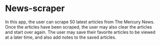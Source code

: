 # News-scraper

In this app, the user can scrape 50 latest articles from The Mercury News. Once the articles have been scraped, the user may also clear the articles and start over again. The user may save their favorite articles to be viewed at a later time, and also add notes to the saved articles. 

